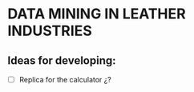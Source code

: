 # DATA MINING IN LEATHER INDUSTRIES

## Ideas for developing: 
 - [ ] Replica for the calculator ¿?
 


